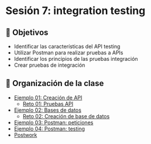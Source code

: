 # Sesión 7: integration testing

## :dart: Objetivos

- Identificar las características del API testing
- Utilizar Postman para realizar pruebas a APIs
- Identificar los principios de las pruebas integración
- Crear pruebas de integración



## 📂 Organización de la clase



- [Ejemplo 01:  Creación de API](./Ejemplo-01)
  - [Reto 01: Pruebas API](./Reto-01)
- [Ejemplo 02:  Bases de datos](./Ejemplo-02)
    - [Reto 02: Creación de base de datos](./Reto-02)
- [Ejemplo 03: Postman: peticiones](./Ejemplo-03)
- [Ejemplo 04:  Postman: testing](./Ejemplo-04)
- [Postwork](./Postwork)




